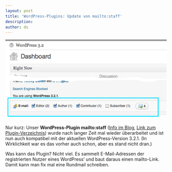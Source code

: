 ```yaml
---
layout: post
title: 'WordPress-Plugins: Update von mailto:staff'
description:
author: ds
---
```


![mailto-staff](/content/images/2015/02/mailto-staff.png)

Nur kurz: Unser **WordPress-Plugin mailto:staff** ([Info im Blog](http://blog.decaf.de/2009/01/mailto-staff/), [Link zum Plugin-Verzeichnis](http://wordpress.org/extend/plugins/mailtostaff/)) wurde nach langer Zeit mal wieder überarbeitet und ist nun auch kompatibel mit der aktuellen WordPress-Version 3.2.1. (In Wirklichkeit war es das vorher auch schon, aber es stand nicht dran.)

Was kann das Plugin? Nicht viel. Es sammelt E-Mail-Adressen der registrierten Nutzer eines WordPress’ und baut daraus einen mailto-Link. Damit kann man fix mal eine Rundmail schreiben.


